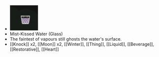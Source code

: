 - ![image.png](../assets/image_1700977679773_0.png)
- Mist-Kissed Water (Glass)
- The faintest of vapours still ghosts the water's surface.
- [[Knock]] x2, [[Moon]] x2, [[Winter]], [[Thing]], [[Liquid]], [[Beverage]], [[Restorative]], [[Heart]]